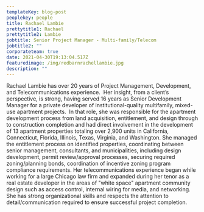 ```yaml
---
templateKey: blog-post
peoplekey: people
title: Rachael Lambie
prettytitle1: Rachael
prettytitle2: Lambie
jobtitle: Senior Project Manager - Multi-family/Telecom
jobtitle2: ""
corporateteam: true
date: 2021-04-30T19:13:04.517Z
featuredimage: /img/redbarnrachellambie.jpg
description: ""
---
```

Rachael Lambie has over 20 years of Project Management, Development, and Telecommunications experience.  Her insight, from a client’s perspective, is strong, having served 16 years as Senior Development Manager for a private developer of institutional-quality multifamily, mixed-use apartment projects.  In that role, she was responsible for the apartment development process from land acquisition, entitlement, and design through to construction completion and had direct involvement in the development of 13 apartment properties totaling over 2,900 units in California, Connecticut, Florida, Illinois, Texas, Virginia, and Washington. She managed the entitlement process on identified properties, coordinating between senior management, consultants, and municipalities, including design development, permit review/approval processes, securing required zoning/planning bonds, coordination of incentive zoning program compliance requirements. Her telecommunications experience began while working for a large Chicago law firm and expanded during her tenor as a real estate developer in the areas of "white space" apartment community design such as access control, internal wiring for media, and networking.  She has strong organizational skills and respects the attention to detail/communication required to ensure successful project completion.